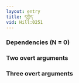 ```yaml
---
layout: entry
title: དགྱེད་
vid: Hill:0251
---
```

### Dependencies (N = 0)


### Two overt arguments


### Three overt arguments
